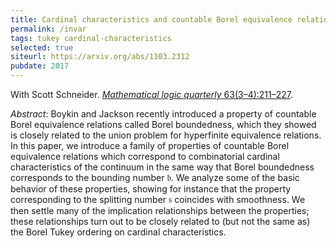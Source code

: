 ```yaml
---
title: Cardinal characteristics and countable Borel equivalence relations
permalink: /invar
tags: tukey cardinal-characteristics
selected: true
siteurl: https://arxiv.org/abs/1103.2312
pubdate: 2017
---
```


With Scott Schneider. [*Mathematical logic quarterly* 63(3–4):211–227](https://doi.org/10.1002/malq.201400111).<!--more-->

*Abstract*: Boykin and Jackson recently introduced a property of countable Borel equivalence relations called Borel boundedness, which they showed is closely related to the union problem for hyperfinite equivalence relations. In this paper, we introduce a family of properties of countable Borel equivalence relations which correspond to combinatorial cardinal characteristics of the continuum in the same way that Borel boundedness corresponds to the bounding number $\mathfrak b$.  We analyze some of the basic behavior of these properties, showing for instance that the property corresponding to the splitting number $\mathfrak s$ coincides with smoothness.  We then settle many of the implication relationships between the properties; these relationships turn out to be closely related to (but not the same as) the Borel Tukey ordering on cardinal characteristics.
